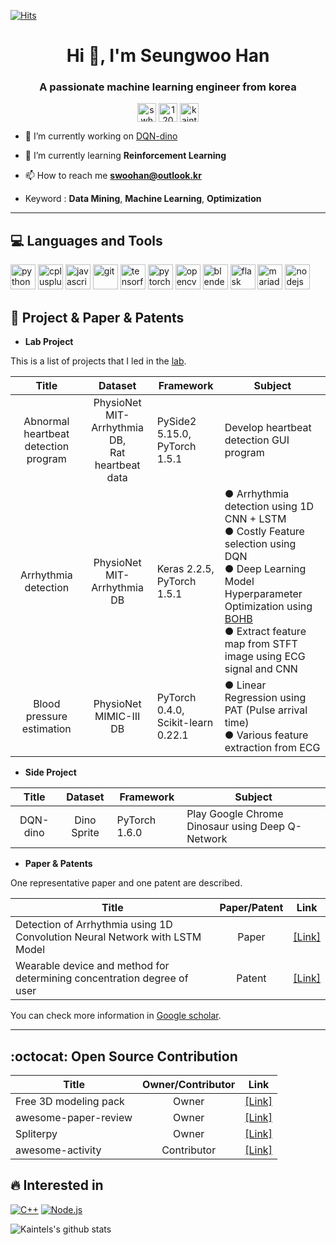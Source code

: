 [![Hits](https://hits.seeyoufarm.com/api/count/incr/badge.svg?url=https%3A%2F%2Fgithub.com%2FKaintels)](https://hits.seeyoufarm.com)

<h1 align="center">Hi 👋, I'm Seungwoo Han</h1>
<h3 align="center">A passionate machine learning engineer from korea</h3>
<p align="center">
<a href="https://linkedin.com/in/swhan" target="blank"><img align="center" src="https://cdn.jsdelivr.net/npm/simple-icons@3.0.1/icons/linkedin.svg" alt="swhan" height="30" width="30" /></a>
<a href="https://stackoverflow.com/users/12080452/kaintels" target="blank"><img align="center" src="https://cdn.jsdelivr.net/npm/simple-icons@3.0.1/icons/stackoverflow.svg" alt="12080452/kaintels" height="30" width="30" /></a>
<a href="https://kaggle.com/kaintels" target="blank"><img align="center" src="https://cdn.jsdelivr.net/npm/simple-icons@3.0.1/icons/kaggle.svg" alt="kaintels" height="30" width="30" /></a>
</p>

- 🔭 I’m currently working on [DQN-dino](https://github.com/Kaintels/dqn-dino)
- 🌱 I’m currently learning **Reinforcement Learning**
- 📫 How to reach me **swoohan@outlook.kr**

- Keyword : **Data Mining**, **Machine Learning**, **Optimization**

***
## :computer: Languages and Tools

<p align="left">
  <img src="https://devicons.github.io/devicon/devicon.git/icons/python/python-original.svg" alt="python" width="40" height="40"/>
  <img src="https://devicons.github.io/devicon/devicon.git/icons/cplusplus/cplusplus-original.svg" alt="cplusplus" width="40" height="40"/> 
  <img src="https://devicons.github.io/devicon/devicon.git/icons/javascript/javascript-original.svg" alt="javascript" width="40" height="40"/>
  <img src="https://www.vectorlogo.zone/logos/git-scm/git-scm-icon.svg" alt="git" width="40" height="40"/> 
  <img src="https://www.vectorlogo.zone/logos/tensorflow/tensorflow-icon.svg" alt="tensorflow" width="40" height="40"/>
  <img src="https://www.vectorlogo.zone/logos/pytorch/pytorch-icon.svg" alt="pytorch" width="40" height="40"/> 
  <img src="https://www.vectorlogo.zone/logos/opencv/opencv-icon.svg" alt="opencv" width="40" height="40"/>
  <img src="https://download.blender.org/branding/community/blender_community_badge_white.svg" alt="blender" width="40" height="40"/>
  <img src="https://www.vectorlogo.zone/logos/pocoo_flask/pocoo_flask-icon.svg" alt="flask" width="40" height="40"/> 
  <img src="https://www.vectorlogo.zone/logos/mariadb/mariadb-icon.svg" alt="mariadb" width="40" height="40"/> 
  <img src="https://devicons.github.io/devicon/devicon.git/icons/nodejs/nodejs-original-wordmark.svg" alt="nodejs" width="40" height="40"/></p><p>
  

## :page_with_curl: Project & Paper & Patents

- **Lab Project**

This is a list of projects that I led in the [lab](http://bcml.kw.ac.kr/).

|Title|Dataset|Framework|Subject|
|:---:|:---:|---|---|
|Abnormal heartbeat detection program|PhysioNet MIT-Arrhythmia DB, <br/> Rat heartbeat data|PySide2 5.15.0, <br/> PyTorch 1.5.1|Develop heartbeat detection GUI program|
|Arrhythmia detection|PhysioNet MIT-Arrhythmia DB|Keras 2.2.5, <br/> PyTorch 1.5.1|● Arrhythmia detection using 1D CNN + LSTM <br/>● Costly Feature selection using DQN<br/>● Deep Learning Model Hyperparameter Optimization using [BOHB](https://github.com/automl/HpBandSter)<br/>● Extract feature map from STFT image using ECG signal and CNN|
|Blood pressure estimation|PhysioNet MIMIC-III DB|PyTorch 0.4.0, <br/> Scikit-learn 0.22.1|● Linear Regression using PAT (Pulse arrival time) <br/> ● Various feature extraction from ECG|


- **Side Project**

|Title|Dataset|Framework|Subject|
|:---:|:---:|---|---|
|DQN-dino|Dino Sprite|PyTorch 1.6.0|Play Google Chrome Dinosaur using Deep Q-Network|

- **Paper & Patents**

One representative paper and one patent are described.

|Title|Paper/Patent|Link|
|---|:---:|---|
|Detection of Arrhythmia using 1D Convolution Neural Network with LSTM Model|Paper|[[Link]](http://journal.auric.kr/ieiespc/ArticleDetail/RD_R/398002)|
|Wearable device and method for determining concentration degree of user|Patent|[[Link]](https://doi.org/10.8080/1020180060627)|

You can check more information in [Google scholar](https://scholar.google.com/citations?user=NWbfyKYAAAAJ&hl=ko).

***
## :octocat: Open Source Contribution
|Title|Owner/Contributor|Link|
|---|:---:|:---:|
|Free 3D modeling pack|Owner|[[Link]](https://kaintels.itch.io/freeweaponanditempack)|
|awesome-paper-review|Owner|[[Link]](https://github.com/Kaintels/paper-review)|
|Spliterpy|Owner|[[Link]](https://github.com/Kaintels/Spliterpy)|
|awesome-activity|Contributor|[[Link]](https://github.com/FKgk/awesome-activity)|

## :fire: Interested in
[![C++](https://img.shields.io/badge/-C/C%2B%2B-%2300599C?style=flat&logo=C%2B%2B&logoColor=ffffff)](https://github.com/kaintels)
[![Node.js](https://img.shields.io/badge/Node.js-black?style=flat&logo=nodejs&logoColor=white&link=https://github.com/kaintels)](https://github.com/kaintels)

![Kaintels's github stats](https://github-readme-stats.vercel.app/api?username=Kaintels&show_icons=true&hide_border=true&&count_private=true)

